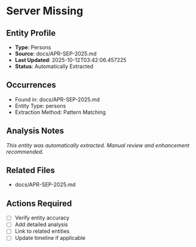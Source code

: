 # Server Missing

## Entity Profile
- **Type**: Persons
- **Source**: docs/APR-SEP-2025.md
- **Last Updated**: 2025-10-12T03:42:06.457225
- **Status**: Automatically Extracted

## Occurrences
- Found in: docs/APR-SEP-2025.md
- Entity Type: persons
- Extraction Method: Pattern Matching

## Analysis Notes
*This entity was automatically extracted. Manual review and enhancement recommended.*

## Related Files
- docs/APR-SEP-2025.md

## Actions Required
- [ ] Verify entity accuracy
- [ ] Add detailed analysis
- [ ] Link to related entities
- [ ] Update timeline if applicable
